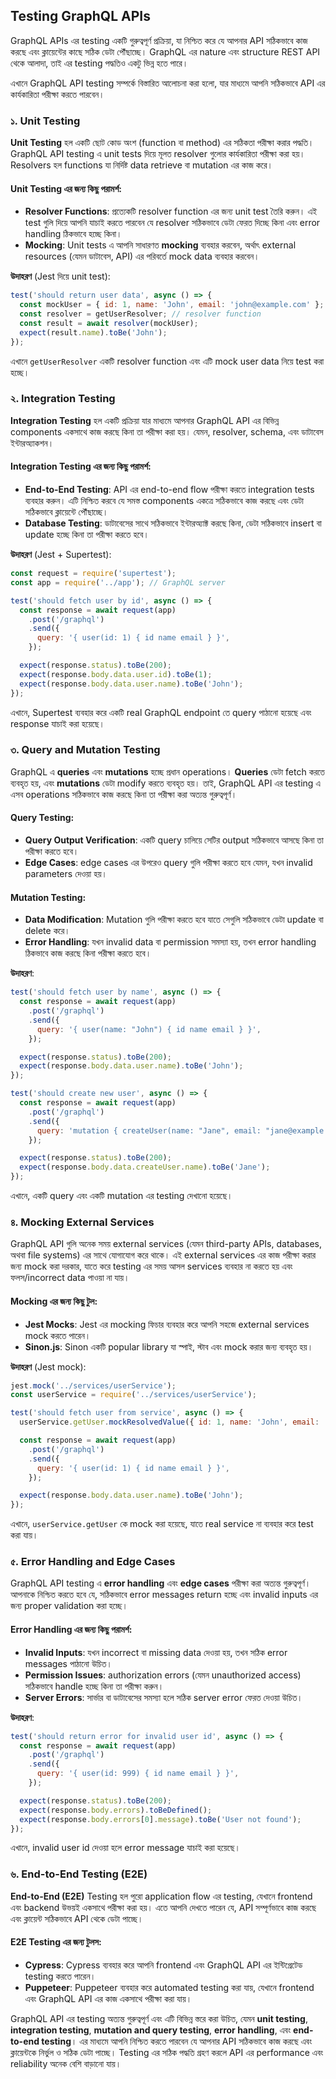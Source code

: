 ## Testing GraphQL APIs 

GraphQL APIs এর testing একটি গুরুত্বপূর্ণ প্রক্রিয়া, যা নিশ্চিত করে যে আপনার API সঠিকভাবে কাজ করছে এবং ক্লায়েন্টের কাছে সঠিক ডেটা পৌঁছাচ্ছে। GraphQL এর nature এবং structure REST API থেকে আলাদা, তাই এর testing পদ্ধতিও একটু ভিন্ন হতে পারে। 

এখানে GraphQL API testing সম্পর্কে বিস্তারিত আলোচনা করা হলো, যার মাধ্যমে আপনি সঠিকভাবে API এর কার্যকারিতা পরীক্ষা করতে পারবেন।


### ১. **Unit Testing**

**Unit Testing** হল একটি ছোট কোড অংশ (function বা method) এর সঠিকতা পরীক্ষা করার পদ্ধতি। GraphQL API testing এ unit tests দিয়ে মূলত resolver গুলোর কার্যকারিতা পরীক্ষা করা হয়। Resolvers হল functions যা নির্দিষ্ট data retrieve বা mutation এর কাজ করে।

#### Unit Testing এর জন্য কিছু পরামর্শ:
- **Resolver Functions**: প্রত্যেকটি resolver function এর জন্য unit test তৈরি করুন। এই test গুলি দিয়ে আপনি যাচাই করতে পারবেন যে resolver সঠিকভাবে ডেটা ফেরত দিচ্ছে কিনা এবং error handling ঠিকভাবে হচ্ছে কিনা।
- **Mocking**: Unit tests এ আপনি সাধারণত **mocking** ব্যবহার করবেন, অর্থাৎ external resources (যেমন ডাটাবেস, API) এর পরিবর্তে mock data ব্যবহার করবেন।

**উদাহরণ** (Jest দিয়ে unit test):

```javascript
test('should return user data', async () => {
  const mockUser = { id: 1, name: 'John', email: 'john@example.com' };
  const resolver = getUserResolver; // resolver function
  const result = await resolver(mockUser);
  expect(result.name).toBe('John');
});
```

এখানে `getUserResolver` একটি resolver function এবং এটি mock user data নিয়ে test করা হচ্ছে।


### ২. **Integration Testing**

**Integration Testing** হল একটি প্রক্রিয়া যার মাধ্যমে আপনার GraphQL API এর বিভিন্ন components একসাথে কাজ করছে কিনা তা পরীক্ষা করা হয়। যেমন, resolver, schema, এবং ডাটাবেস ইন্টারঅ্যাকশন।

#### Integration Testing এর জন্য কিছু পরামর্শ:
- **End-to-End Testing**: API এর end-to-end flow পরীক্ষা করতে integration tests ব্যবহার করুন। এটি নিশ্চিত করবে যে সমস্ত components একত্রে সঠিকভাবে কাজ করছে এবং ডেটা সঠিকভাবে ক্লায়েন্টে পৌঁছাচ্ছে।
- **Database Testing**: ডাটাবেসের সাথে সঠিকভাবে ইন্টারঅ্যাক্ট করছে কিনা, ডেটা সঠিকভাবে insert বা update হচ্ছে কিনা তা পরীক্ষা করতে হবে।

**উদাহরণ** (Jest + Supertest):

```javascript
const request = require('supertest');
const app = require('../app'); // GraphQL server

test('should fetch user by id', async () => {
  const response = await request(app)
    .post('/graphql')
    .send({
      query: '{ user(id: 1) { id name email } }',
    });

  expect(response.status).toBe(200);
  expect(response.body.data.user.id).toBe(1);
  expect(response.body.data.user.name).toBe('John');
});
```

এখানে, Supertest ব্যবহার করে একটি real GraphQL endpoint তে query পাঠানো হয়েছে এবং response যাচাই করা হয়েছে।


### ৩. **Query and Mutation Testing**

GraphQL এ **queries** এবং **mutations** হচ্ছে প্রধান operations। **Queries** ডেটা fetch করতে ব্যবহৃত হয়, এবং **mutations** ডেটা modify করতে ব্যবহৃত হয়। তাই, GraphQL API এর testing এ এসব operations সঠিকভাবে কাজ করছে কিনা তা পরীক্ষা করা অত্যন্ত গুরুত্বপূর্ণ।

#### Query Testing:
- **Query Output Verification**: একটি query চালিয়ে সেটির output সঠিকভাবে আসছে কিনা তা পরীক্ষা করতে হবে। 
- **Edge Cases**: edge cases এর উপরেও query গুলি পরীক্ষা করতে হবে যেমন, যখন invalid parameters দেওয়া হয়।

#### Mutation Testing:
- **Data Modification**: Mutation গুলি পরীক্ষা করতে হবে যাতে সেগুলি সঠিকভাবে ডেটা update বা delete করে।
- **Error Handling**: যখন invalid data বা permission সমস্যা হয়, তখন error handling ঠিকভাবে কাজ করছে কিনা পরীক্ষা করতে হবে।

**উদাহরণ**:

```javascript
test('should fetch user by name', async () => {
  const response = await request(app)
    .post('/graphql')
    .send({
      query: '{ user(name: "John") { id name email } }',
    });

  expect(response.status).toBe(200);
  expect(response.body.data.user.name).toBe('John');
});

test('should create new user', async () => {
  const response = await request(app)
    .post('/graphql')
    .send({
      query: 'mutation { createUser(name: "Jane", email: "jane@example.com") { id name email } }',
    });

  expect(response.status).toBe(200);
  expect(response.body.data.createUser.name).toBe('Jane');
});
```

এখানে, একটি query এবং একটি mutation এর testing দেখানো হয়েছে।


### ৪. **Mocking External Services**

GraphQL API গুলি অনেক সময় external services (যেমন third-party APIs, databases, অথবা file systems) এর সাথে যোগাযোগ করে থাকে। এই external services এর কাজ পরীক্ষা করার জন্য mock করা দরকার, যাতে করে testing এর সময় আসল services ব্যবহার না করতে হয় এবং ফলস/incorrect data পাওয়া না যায়।

#### Mocking এর জন্য কিছু টুল:
- **Jest Mocks**: Jest এর mocking ফিচার ব্যবহার করে আপনি সহজে external services mock করতে পারেন।
- **Sinon.js**: Sinon একটি popular library যা স্পাই, স্টাব এবং mock করার জন্য ব্যবহৃত হয়।

**উদাহরণ** (Jest mock):

```javascript
jest.mock('../services/userService');
const userService = require('../services/userService');

test('should fetch user from service', async () => {
  userService.getUser.mockResolvedValue({ id: 1, name: 'John', email: 'john@example.com' });

  const response = await request(app)
    .post('/graphql')
    .send({
      query: '{ user(id: 1) { id name email } }',
    });

  expect(response.body.data.user.name).toBe('John');
});
```

এখানে, `userService.getUser` কে mock করা হয়েছে, যাতে real service না ব্যবহার করে test করা যায়।


### ৫. **Error Handling and Edge Cases**

GraphQL API testing এ **error handling** এবং **edge cases** পরীক্ষা করা অত্যন্ত গুরুত্বপূর্ণ। আপনাকে নিশ্চিত করতে হবে যে, সঠিকভাবে error messages return হচ্ছে এবং invalid inputs এর জন্য proper validation করা হচ্ছে।

#### Error Handling এর জন্য কিছু পরামর্শ:
- **Invalid Inputs**: যখন incorrect বা missing data দেওয়া হয়, তখন সঠিক error messages পাঠানো উচিত।
- **Permission Issues**: authorization errors (যেমন unauthorized access) সঠিকভাবে handle হচ্ছে কিনা তা পরীক্ষা করুন।
- **Server Errors**: সার্ভার বা ডাটাবেসের সমস্যা হলে সঠিক server error ফেরত দেওয়া উচিত।

**উদাহরণ**:

```javascript
test('should return error for invalid user id', async () => {
  const response = await request(app)
    .post('/graphql')
    .send({
      query: '{ user(id: 999) { id name email } }',
    });

  expect(response.status).toBe(200);
  expect(response.body.errors).toBeDefined();
  expect(response.body.errors[0].message).toBe('User not found');
});
```

এখানে, invalid user id দেওয়া হলে error message যাচাই করা হয়েছে।


### ৬. **End-to-End Testing (E2E)**

**End-to-End (E2E)** Testing হল পুরো application flow এর testing, যেখানে frontend এবং backend উভয়ই একসাথে পরীক্ষা করা হয়। এতে আপনি দেখতে পারেন যে, API সম্পূর্ণভাবে কাজ করছে এবং ক্লায়েন্ট সঠিকভাবে API থেকে ডেটা পাচ্ছে।

#### E2E Testing এর জন্য টুলস:
- **Cypress**: Cypress ব্যবহার করে আপনি frontend এবং GraphQL API এর ইন্টিগ্রেটেড testing করতে পারেন।
- **Puppeteer**: Puppeteer ব্যবহার করে automated testing করা যায়, যেখানে frontend এবং GraphQL API এর কাজ একসাথে পরীক্ষা করা যায়।


GraphQL API এর testing অত্যন্ত গুরুত্বপূর্ণ এবং এটি বিভিন্ন স্তরে করা উচিত, যেমন **unit testing**, **integration testing**, **mutation and query testing**, **error handling**, এবং **end-to-end testing**। এর মাধ্যমে আপনি নিশ্চিত করতে পারবেন যে আপনার API সঠিকভাবে কাজ করছে এবং ক্লায়েন্টকে নির্ভুল ও সঠিক ডেটা পাচ্ছে। Testing এর সঠিক পদ্ধতি গ্রহণ করলে API এর performance এবং reliability অনেক বেশি বাড়ানো যায়।